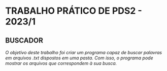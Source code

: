 # TRABALHO PRÁTICO DE PDS2 - 2023/1
## BUSCADOR

*O objetivo deste trabalho foi criar um programa capaz de buscar palavras em arquivos .txt dispostos em uma pasta.*
*Com isso, o programa pode mostrar os arquivos que correspondem à sua busca.*